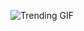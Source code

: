 ![Trending GIF](https://media1.giphy.com/media/YYKoJL28YtscdUTGWA/giphy.gif?cid=8bb217720am3m82rbc5gh1bh28tmwebelkzqy4giacvlppf0&ep=v1_gifs_search&rid=giphy.gif&ct=g)
